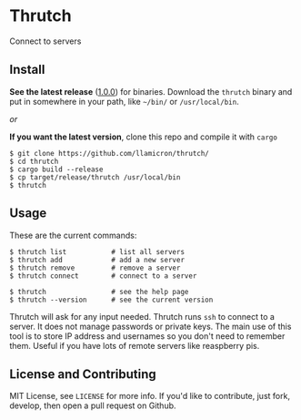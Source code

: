 # Thrutch
Connect to servers

## Install
**See the latest release** ([1.0.0](https://github.com/llamicron/thrutch/releases/tag/1.0.0)) for binaries. Download the `thrutch` binary and put in somewhere in your path, like `~/bin/` or `/usr/local/bin`.

*or*

**If you want the latest version**, clone this repo and compile it with `cargo`
```
$ git clone https://github.com/llamicron/thrutch/
$ cd thrutch
$ cargo build --release
$ cp target/release/thrutch /usr/local/bin
$ thrutch
```

## Usage
These are the current commands:
```
$ thrutch list           # list all servers
$ thrutch add            # add a new server
$ thrutch remove         # remove a server
$ thrutch connect        # connect to a server

$ thrutch                # see the help page
$ thrutch --version      # see the current version
```

Thrutch will ask for any input needed. Thrutch runs `ssh` to connect to a server. It does not manage passwords or private keys. The main use of this tool is to store IP address and usernames so you don't need to remember them. Useful if you have lots of remote servers like reaspberry pis.


## License and Contributing
MIT License, see `LICENSE` for more info. If you'd like to contribute, just fork, develop, then open a pull request on Github.
